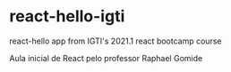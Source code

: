 # react-hello-igti
react-hello app from IGTI's 2021.1 react bootcamp course 

Aula inicial de React pelo professor Raphael Gomide
